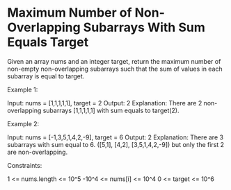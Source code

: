 # Maximum Number of Non-Overlapping Subarrays With Sum Equals Target

Given an array nums and an integer target, return the maximum number of non-empty non-overlapping subarrays such that the sum of values in each subarray is equal to target.

Example 1:

Input: nums = [1,1,1,1,1], target = 2
Output: 2
Explanation: There are 2 non-overlapping subarrays [1,1,1,1,1] with sum equals to target(2).

Example 2:

Input: nums = [-1,3,5,1,4,2,-9], target = 6
Output: 2
Explanation: There are 3 subarrays with sum equal to 6.
([5,1], [4,2], [3,5,1,4,2,-9]) but only the first 2 are non-overlapping.

Constraints:

1 <= nums.length <= 10^5
-10^4 <= nums[i] <= 10^4
0 <= target <= 10^6
